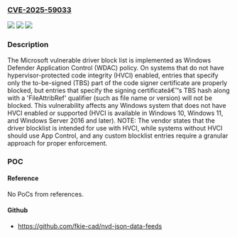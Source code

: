 ### [CVE-2025-59033](https://cve.mitre.org/cgi-bin/cvename.cgi?name=CVE-2025-59033)
![](https://img.shields.io/static/v1?label=Product&message=Windows&color=blue)
![](https://img.shields.io/static/v1?label=Version&message=10%20&color=brightgreen)
![](https://img.shields.io/static/v1?label=Vulnerability&message=CWE-420%20Unprotected%20Alternate%20Channel&color=brightgreen)

### Description

The Microsoft vulnerable driver block list is implemented as Windows Defender Application Control (WDAC) policy. On systems that do not have hypervisor-protected code integrity (HVCI) enabled, entries that specify only the to-be-signed (TBS) part of the code signer certificate are properly blocked, but entries that specify the signing certificateâ€™s TBS hash along with a 'FileAttribRef' qualifier (such as file name or version) will not be blocked. This vulnerability affects any Windows system that does not have HVCI enabled or supported (HVCI is available in Windows 10, Windows 11, and Windows Server 2016 and later). NOTE: The vendor states that the driver blocklist is intended for use with HVCI, while systems without HVCI should use App Control, and any custom blocklist entries require a granular approach for proper enforcement.

### POC

#### Reference
No PoCs from references.

#### Github
- https://github.com/fkie-cad/nvd-json-data-feeds

